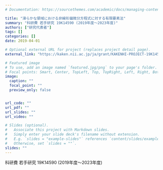 ```yaml
---
# Documentation: https://sourcethemes.com/academic/docs/managing-content/

title: "滑らかな領域における非線形偏微分方程式に対する有限要素法"
summary: "科研費 若手研究 19K14590 (2019年度～2023年度)"
authors: ["研究代表者"]
tags: []
categories: []
date: 2019-04-01

# Optional external URL for project (replaces project detail page).
external_link: "https://kaken.nii.ac.jp/ja/grant/KAKENHI-PROJECT-19K14590/"

# Featured image
# To use, add an image named `featured.jpg/png` to your page's folder.
# Focal points: Smart, Center, TopLeft, Top, TopRight, Left, Right, BottomLeft, Bottom, BottomRight.
image:
  caption: ""
  focal_point: ""
  preview_only: false


url_code: ""
url_pdf: ""
url_slides: ""
url_video: ""

# Slides (optional).
#   Associate this project with Markdown slides.
#   Simply enter your slide deck's filename without extension.
#   E.g. `slides = "example-slides"` references `content/slides/example-slides.md`.
#   Otherwise, set `slides = ""`.
slides: ""
---
```


科研費 若手研究 19K14590 (2019年度～2023年度)